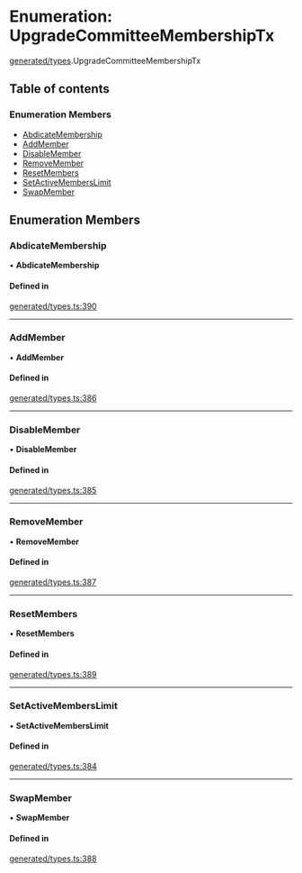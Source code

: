 # Enumeration: UpgradeCommitteeMembershipTx

[generated/types](../wiki/generated.types).UpgradeCommitteeMembershipTx

## Table of contents

### Enumeration Members

- [AbdicateMembership](../wiki/generated.types.UpgradeCommitteeMembershipTx#abdicatemembership)
- [AddMember](../wiki/generated.types.UpgradeCommitteeMembershipTx#addmember)
- [DisableMember](../wiki/generated.types.UpgradeCommitteeMembershipTx#disablemember)
- [RemoveMember](../wiki/generated.types.UpgradeCommitteeMembershipTx#removemember)
- [ResetMembers](../wiki/generated.types.UpgradeCommitteeMembershipTx#resetmembers)
- [SetActiveMembersLimit](../wiki/generated.types.UpgradeCommitteeMembershipTx#setactivememberslimit)
- [SwapMember](../wiki/generated.types.UpgradeCommitteeMembershipTx#swapmember)

## Enumeration Members

### AbdicateMembership

• **AbdicateMembership**

#### Defined in

[generated/types.ts:390](https://github.com/PolymathNetwork/polymesh-sdk/blob/49113a20/src/generated/types.ts#L390)

___

### AddMember

• **AddMember**

#### Defined in

[generated/types.ts:386](https://github.com/PolymathNetwork/polymesh-sdk/blob/49113a20/src/generated/types.ts#L386)

___

### DisableMember

• **DisableMember**

#### Defined in

[generated/types.ts:385](https://github.com/PolymathNetwork/polymesh-sdk/blob/49113a20/src/generated/types.ts#L385)

___

### RemoveMember

• **RemoveMember**

#### Defined in

[generated/types.ts:387](https://github.com/PolymathNetwork/polymesh-sdk/blob/49113a20/src/generated/types.ts#L387)

___

### ResetMembers

• **ResetMembers**

#### Defined in

[generated/types.ts:389](https://github.com/PolymathNetwork/polymesh-sdk/blob/49113a20/src/generated/types.ts#L389)

___

### SetActiveMembersLimit

• **SetActiveMembersLimit**

#### Defined in

[generated/types.ts:384](https://github.com/PolymathNetwork/polymesh-sdk/blob/49113a20/src/generated/types.ts#L384)

___

### SwapMember

• **SwapMember**

#### Defined in

[generated/types.ts:388](https://github.com/PolymathNetwork/polymesh-sdk/blob/49113a20/src/generated/types.ts#L388)
